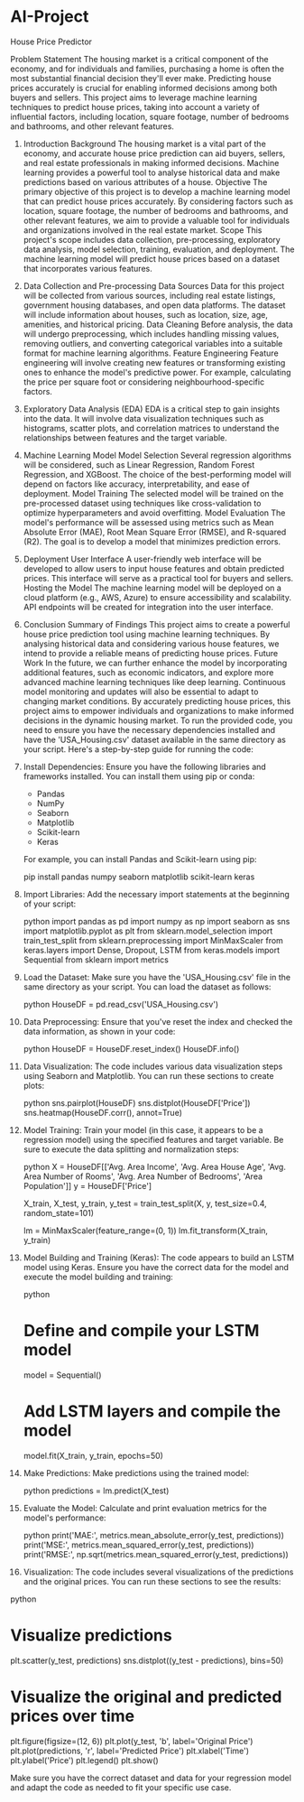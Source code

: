 ﻿# AI-Project
House Price Predictor

Problem Statement
The housing market is a critical component of the economy, and for individuals and families, purchasing a home is often the most substantial financial decision they'll ever make. Predicting house prices accurately is crucial for enabling informed decisions among both buyers and sellers. This project aims to leverage machine learning techniques to predict house prices, taking into account a variety of influential factors, including location, square footage, number of bedrooms and bathrooms, and other relevant features.

1. Introduction
Background
The housing market is a vital part of the economy, and accurate house price prediction can aid buyers, sellers, and real estate professionals in making informed decisions. Machine learning provides a powerful tool to analyse historical data and make predictions based on various attributes of a house.
Objective
The primary objective of this project is to develop a machine learning model that can predict house prices accurately. By considering factors such as location, square footage, the number of bedrooms and bathrooms, and other relevant features, we aim to provide a valuable tool for individuals and organizations involved in the real estate market.
Scope
This project's scope includes data collection, pre-processing, exploratory data analysis, model selection, training, evaluation, and deployment. The machine learning model will predict house prices based on a dataset that incorporates various features.

2. Data Collection and Pre-processing
Data Sources
Data for this project will be collected from various sources, including real estate listings, government housing databases, and open data platforms. The dataset will include information about houses, such as location, size, age, amenities, and historical pricing.
Data Cleaning
Before analysis, the data will undergo preprocessing, which includes handling missing values, removing outliers, and converting categorical variables into a suitable format for machine learning algorithms.
Feature Engineering
Feature engineering will involve creating new features or transforming existing ones to enhance the model's predictive power. For example, calculating the price per square foot or considering neighbourhood-specific factors.

3. Exploratory Data Analysis (EDA)
EDA is a critical step to gain insights into the data. It will involve data visualization techniques such as histograms, scatter plots, and correlation matrices to understand the relationships between features and the target variable.

4. Machine Learning Model
Model Selection
Several regression algorithms will be considered, such as Linear Regression, Random Forest Regression, and XGBoost. The choice of the best-performing model will depend on factors like accuracy, interpretability, and ease of deployment.
Model Training
The selected model will be trained on the pre-processed dataset using techniques like cross-validation to optimize hyperparameters and avoid overfitting.
Model Evaluation
The model's performance will be assessed using metrics such as Mean Absolute Error (MAE), Root Mean Square Error (RMSE), and R-squared (R2). The goal is to develop a model that minimizes prediction errors.

5. Deployment
User Interface
A user-friendly web interface will be developed to allow users to input house features and obtain predicted prices. This interface will serve as a practical tool for buyers and sellers.
Hosting the Model
The machine learning model will be deployed on a cloud platform (e.g., AWS, Azure) to ensure accessibility and scalability. API endpoints will be created for integration into the user interface.

6. Conclusion
Summary of Findings
This project aims to create a powerful house price prediction tool using machine learning techniques. By analysing historical data and considering various house features, we intend to provide a reliable means of predicting house prices.
Future Work
In the future, we can further enhance the model by incorporating additional features, such as economic indicators, and explore more advanced machine learning techniques like deep learning. Continuous model monitoring and updates will also be essential to adapt to changing market conditions.
By accurately predicting house prices, this project aims to empower individuals and organizations to make informed decisions in the dynamic housing market.
To run the provided code, you need to ensure you have the necessary dependencies installed and have the 'USA_Housing.csv' dataset available in the same directory as your script. Here's a step-by-step guide for running the code:

1. Install Dependencies:
   Ensure you have the following libraries and frameworks installed. You can install them using pip or conda:

   - Pandas
   - NumPy
   - Seaborn
   - Matplotlib
   - Scikit-learn
   - Keras

   For example, you can install Pandas and Scikit-learn using pip:

   
   pip install pandas numpy seaborn matplotlib scikit-learn keras
   

2. Import Libraries:
   Add the necessary import statements at the beginning of your script:

   python
   import pandas as pd
   import numpy as np
   import seaborn as sns
   import matplotlib.pyplot as plt
   from sklearn.model_selection import train_test_split
   from sklearn.preprocessing import MinMaxScaler
   from keras.layers import Dense, Dropout, LSTM
   from keras.models import Sequential
   from sklearn import metrics
   

3. Load the Dataset:
   Make sure you have the 'USA_Housing.csv' file in the same directory as your script. You can load the dataset as follows:

   python
   HouseDF = pd.read_csv('USA_Housing.csv')
   

4. Data Preprocessing:
   Ensure that you've reset the index and checked the data information, as shown in your code:

   python
   HouseDF = HouseDF.reset_index()
   HouseDF.info()
   

5. Data Visualization:
   The code includes various data visualization steps using Seaborn and Matplotlib. You can run these sections to create plots:

   python
   sns.pairplot(HouseDF)
   sns.distplot(HouseDF['Price'])
   sns.heatmap(HouseDF.corr(), annot=True)
   

6. Model Training:
   Train your model (in this case, it appears to be a regression model) using the specified features and target variable. Be sure to execute the data splitting and normalization steps:

   python
   X = HouseDF[['Avg. Area Income', 'Avg. Area House Age', 'Avg. Area Number of Rooms', 'Avg. Area Number of Bedrooms', 'Area Population']]
   y = HouseDF['Price']

   X_train, X_test, y_train, y_test = train_test_split(X, y, test_size=0.4, random_state=101)

   lm = MinMaxScaler(feature_range=(0, 1))
   lm.fit_transform(X_train, y_train)
   

7. Model Building and Training (Keras):
   The code appears to build an LSTM model using Keras. Ensure you have the correct data for the model and execute the model building and training:

   python
   # Define and compile your LSTM model
   model = Sequential()
   # Add LSTM layers and compile the model
   model.fit(X_train, y_train, epochs=50)
   

8. Make Predictions:
   Make predictions using the trained model:

   python
   predictions = lm.predict(X_test)
   

9. Evaluate the Model:
   Calculate and print evaluation metrics for the model's performance:

   python
   print('MAE:', metrics.mean_absolute_error(y_test, predictions))
   print('MSE:', metrics.mean_squared_error(y_test, predictions))
   print('RMSE:', np.sqrt(metrics.mean_squared_error(y_test, predictions))
   

10. Visualization:
   The code includes several visualizations of the predictions and the original prices. You can run these sections to see the results:

   python
   # Visualize predictions
   plt.scatter(y_test, predictions)
   sns.distplot((y_test - predictions), bins=50)

   # Visualize the original and predicted prices over time
   plt.figure(figsize=(12, 6))
   plt.plot(y_test, 'b', label='Original Price')
   plt.plot(predictions, 'r', label='Predicted Price')
   plt.xlabel('Time')
   plt.ylabel('Price')
   plt.legend()
   plt.show()
   

Make sure you have the correct dataset and data for your regression model and adapt the code as needed to fit your specific use case.
